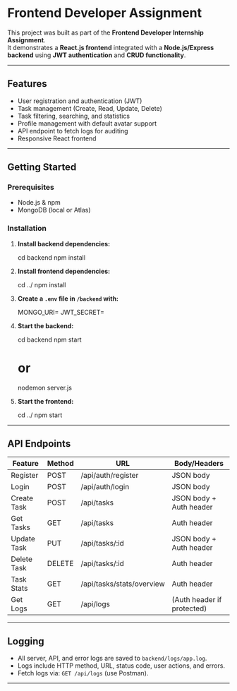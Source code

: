 # Frontend Developer Assignment 

This project was built as part of the **Frontend Developer Internship Assignment**.  
It demonstrates a **React.js frontend** integrated with a **Node.js/Express backend** using **JWT authentication** and **CRUD functionality**.

---

## Features

- User registration and authentication (JWT)
- Task management (Create, Read, Update, Delete)
- Task filtering, searching, and statistics
- Profile management with default avatar support
- API endpoint to fetch logs for auditing
- Responsive React frontend

---

## Getting Started

### Prerequisites

- Node.js & npm
- MongoDB (local or Atlas)

### Installation

1. **Install backend dependencies:**

   cd backend
   npm install


2. **Install frontend dependencies:**

   cd ../
   npm install


3. **Create a `.env` file in `/backend` with:**

   MONGO_URI=<your-mongodb-uri>
   JWT_SECRET=<your-secret>


4. **Start the backend:**

   cd backend
   npm start
   # or
   nodemon server.js


5. **Start the frontend:**

   cd ../
   npm start


---

## API Endpoints

| Feature         | Method | URL                                         | Body/Headers                |
|-----------------|--------|---------------------------------------------|-----------------------------|
| Register        | POST   | /api/auth/register                          | JSON body                   |
| Login           | POST   | /api/auth/login                             | JSON body                   |
| Create Task     | POST   | /api/tasks                                  | JSON body + Auth header     |
| Get Tasks       | GET    | /api/tasks                                  | Auth header                 |
| Update Task     | PUT    | /api/tasks/:id                              | JSON body + Auth header     |
| Delete Task     | DELETE | /api/tasks/:id                              | Auth header                 |
| Task Stats      | GET    | /api/tasks/stats/overview                   | Auth header                 |
| Get Logs        | GET    | /api/logs                                   | (Auth header if protected)  |

---

## Logging

- All server, API, and error logs are saved to `backend/logs/app.log`.
- Logs include HTTP method, URL, status code, user actions, and errors.
- Fetch logs via: `GET /api/logs` (use Postman).

---
